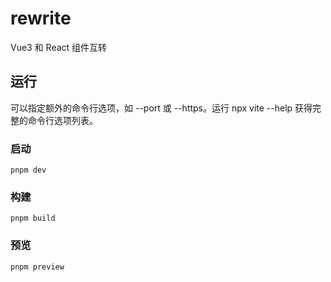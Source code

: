 # rewrite
Vue3 和 React 组件互转

## 运行
可以指定额外的命令行选项，如 --port 或 --https。运行 npx vite --help 获得完整的命令行选项列表。

### 启动
```
pnpm dev
```

### 构建
```
pnpm build    
```

### 预览
```
pnpm preview
```